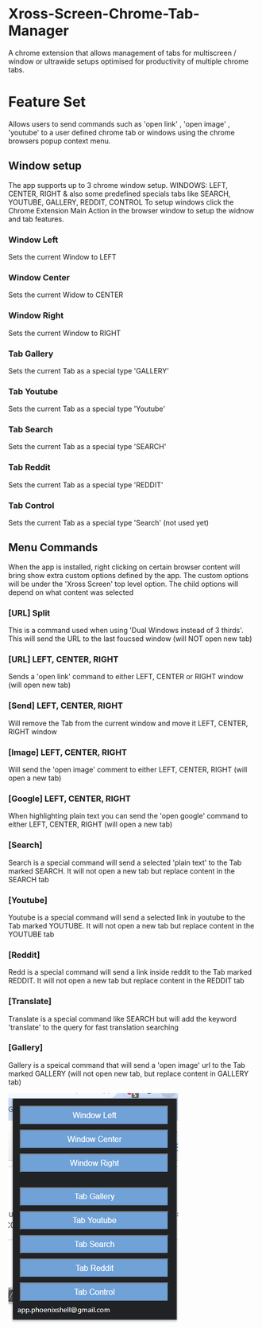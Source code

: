# Xross-Screen-Chrome-Tab-Manager
A chrome extension that allows management of tabs for multiscreen / window or ultrawide setups optimised for productivity of multiple chrome tabs.

# Feature Set
Allows users to send commands such as 'open link' , 'open image' , 'youtube' to a user defined chrome tab or windows using the chrome browsers popup context menu.

## Window setup
The app supports up to 3 chrome window setup. WINDOWS: LEFT, CENTER, RIGHT & also some predefined specials tabs like SEARCH, YOUTUBE, GALLERY, REDDIT, CONTROL
To setup windows click the Chrome Extension Main Action in the browser window to setup the widnow and tab features.

### Window Left
Sets the current Window to LEFT

### Window Center
Sets the current Widow to CENTER

### Window Right
Sets the current Window to RIGHT

### Tab Gallery
Sets the current Tab as a special type 'GALLERY'

### Tab Youtube
Sets the current Tab as a special type 'Youtube'

### Tab Search
Sets the current Tab as a special type 'SEARCH'

### Tab Reddit
Sets the current Tab as a special type 'REDDIT'

### Tab Control
Sets the current Tab as a special type 'Search' (not used yet)



## Menu Commands
When  the app is installed, right clicking on certain browser content will bring show extra custom options defined by the app. The custom options will be under the 
'Xross Screen' top level option. The child options will depend on what content was selected

### [URL] Split
This is a command used when using 'Dual Windows instead of 3 thirds'. This will send the URL to the last foucsed window (will NOT open new tab)

### [URL] LEFT, CENTER, RIGHT
Sends a 'open link' command to either LEFT, CENTER or RIGHT window (will open new tab)

### [Send] LEFT, CENTER, RIGHT
Will remove the Tab from the current window and move it LEFT, CENTER, RIGHT window

### [Image] LEFT, CENTER, RIGHT
Will send the 'open image' comment to either LEFT, CENTER, RIGHT (will open a new tab)

### [Google] LEFT, CENTER, RIGHT
When highlighting plain text you can send the 'open google' command to either LEFT, CENTER, RIGHT (will open a  new tab)


### [Search]
Search is a special command will send a selected 'plain text' to the Tab marked SEARCH. It will not open a new tab but replace content in the SEARCH tab

### [Youtube]
Youtube is a special command will send a selected link in youtube to the Tab marked YOUTUBE. It will not open a new tab but replace content in the YOUTUBE tab

### [Reddit]
Redd is a special command will send a link inside reddit  to the Tab marked REDDIT. It will not open a new tab but replace content in the REDDIT tab

### [Translate]
Translate is a special command like SEARCH but will add the keyword 'translate' to the query for fast translation searching

### [Gallery]
Gallery is a speical command that will send a 'open image' url to the Tab marked GALLERY (will not open new tab, but replace content in GALLERY tab)

![Test Image 1](screenshots/menu.png)
